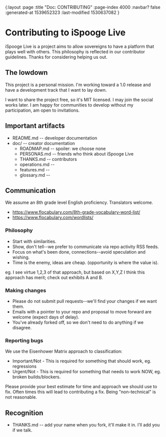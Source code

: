 {:layout :page
 :title "Doc: CONTRIBUTING"
 :page-index 4000
 :navbar? false
 :generated-at 1539652323
 :last-modified 1530637082
 }

# Contributing to iSpooge Live

iSpooge Live is a project aims to allow sovereigns to have a platform that plays 
well with others. This philosophy is reflected in our contributor guidelines. 
Thanks for considering helping us out.


## The lowdown

This project is a personal mission. I'm working toward a 1.0 release 
and have a development track that I want to lay down.

I want to share the project free, so it's MIT licensed. I may join
the social works later. I am happy for communities to develop without
my participation, am open to invitations.

## Important artifacts

* README.md -- developer documentation
* doc/ -- creator documentation
  * ROADMAP.md -- spoiler: we choose none
  * PERSONAS.md -- friends who think about iSpooge Live
  * THANKS.md -- contributors
  * operations.md --
  * features.md --
  * glossary.md -- 


## Communication

We assume an 8th grade level English proficiency. Translators welcome.

* https://www.flocabulary.com/8th-grade-vocabulary-word-list/
* https://www.flocabulary.com/wordlists/

### Philosophy

* Start with similarities.
* Show, don't tell--we prefer to communicate via repo activity RSS feeds.
* Focus on what's been done, connections--avoid speculation and wishing.
* Time is the enemy, ideas are cheap. (opportunity is where the value is).

eg. I see virtue 1,2,3 of that approach, but based on X,Y,Z I think this approach 
has merit; check out exhibits A and B.

### Making changes

* Please do not submit pull requests--we'll find your changes if we want them.
* Emails with a pointer to your repo and proposal to move forward are welcome (expect days of delay).
* You've already forked off, so we don't need to do anything if we disagree.

### Reporting bugs

We use the Eisenhower Matrix approach to classification:

* Important/Not - This is required for something that should work, eg. regressions
* Urgent/Not - This is required for something that needs to work NOW, eg. broken builds/blockers.

Please provide your best estimate for time and approach we should use to fix. Often
times this will lead to contributing a fix. Being "non-technical" is not reasonable.

## Recognition

* THANKS.md -- add your name when you fork, it'll make it in. I'll add you if we talk.

